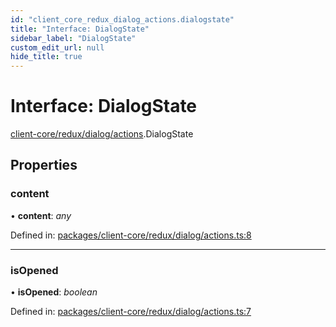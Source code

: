 ```yaml
---
id: "client_core_redux_dialog_actions.dialogstate"
title: "Interface: DialogState"
sidebar_label: "DialogState"
custom_edit_url: null
hide_title: true
---
```


# Interface: DialogState

[client-core/redux/dialog/actions](../modules/client_core_redux_dialog_actions.md).DialogState

## Properties

### content

• **content**: *any*

Defined in: [packages/client-core/redux/dialog/actions.ts:8](https://github.com/xr3ngine/xr3ngine/blob/5c3dcaef1/packages/client-core/redux/dialog/actions.ts#L8)

___

### isOpened

• **isOpened**: *boolean*

Defined in: [packages/client-core/redux/dialog/actions.ts:7](https://github.com/xr3ngine/xr3ngine/blob/5c3dcaef1/packages/client-core/redux/dialog/actions.ts#L7)
